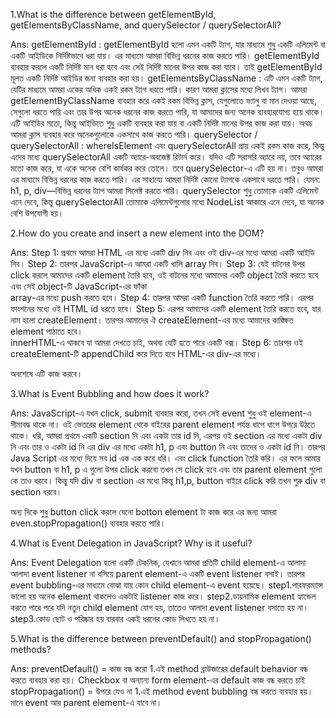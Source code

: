 1.What is the difference between getElementById, getElementsByClassName, and querySelector / querySelectorAll?

Ans:
 getElementById : getElementById হলো এমন একটি ট্যাগ, যার মাধ্যমে শুধু একটি এলিমেন্ট বা একটি আইডিকে নির্দিষ্টভাবে ধরা যায়। এর মাধ্যমে আমরা বিভিন্ন ধরনের কাজ করতে পারি। getElementById ব্যবহার করলে একটি নির্দিষ্ট মান ধরা হবে এবং সেই নির্দিষ্ট মানের উপর কাজ করা যাবে। তাই getElementById মূলত একটি নির্দিষ্ট আইডির জন্য ব্যবহার করা হয়।
 getElementsByClassName : এটি এমন একটি ট্যাগ, যেটির মাধ্যমে আমরা একের অধিক একই রকম ট্যাগ ধরতে পারি। কারণ আমরা ক্লাসের মধ্যে লিখব ট্যাগ। আমরা getElementByClassName ব্যবহার করে একই রকম বিভিন্ন ক্লাস, যেগুলোতে ভ্যালু বা মান দেওয়া আছে, সেগুলো ধরতে পারি এবং তার উপর অনেক ধরনের কাজ করতে পারি, যা আমাদের জন্য অনেক ব্যবহারযোগ্য হয়ে থাকে। এটি আইডির মতো, কিন্তু আইডিতে শুধু একটি ব্যবহার করা যায় বা একটি নির্দিষ্ট মানের উপর কাজ করা যায়। অথচ আমরা ক্লাস ব্যবহার করে অনেকগুলোকে একসাথে কাজ করতে পারি।
 querySelector / querySelectorAll : whereIsElement এবং querySelectorAll প্রায় একই রকম কাজ করে, কিন্তু এদের মধ্যে querySelectorAll একটি অ্যারে-অবজেক্ট রিটার্ন করে। যদিও এটি সরাসরি অ্যারে নয়, তবে অ্যারের মতো কাজ করে, যা একে অনেক বেশি কার্যকর করে তোলে। তবে querySelector-এ এটি হয় না। তবুও আমরা এর মাধ্যমে বিভিন্ন ধরনের কাজ করতে পারি। এর সাহায্যে আমরা নির্দিষ্ট কোনো ট্যাগকে একসাথে ধরতে পারি। যেমন: h1, p, div—বিভিন্ন ধরনের ট্যাগ আমরা সিলেক্ট করতে পারি। querySelector শুধু তোমাকে একটি এলিমেন্ট এনে দেবে, কিন্তু querySelectorAll তোমাকে এলিমেন্টগুলোর মধ্যে NodeList আকারে এনে দেবে, যা অনেক বেশি উপযোগী হয়।


2.How do you create and insert a new element into the DOM?

Ans:
 Step 1: প্রথমে আমরা HTML এর মধ্যে একটি div নিব এবং ওই div-এর মধ্যে আমরা একটি আইডি নিব।
 Step 2: তারপর JavaScript-এ আমরা একটি খালি array নিব।
 Step 3: যেই বাটনের উপর click করলে আমাদের একটি element তৈরি হবে, ওই বাটনের মধ্যে আমাদের একটি object তৈরি করতে হবে এবং সেই object-টি JavaScript-এর ফাঁকা    
         array-এর মধ্যে push করতে হবে।
 Step 4: তারপর আমরা একটি function তৈরি করতে পারি। এরপর ফাংশনের মধ্যে ওই HTML id ধরতে হবে।
 Step 5: এরপর আমাদের একটি element তৈরি করতে হবে, যার নাম হলো createElement। তারপর আমাদের ঐ createElement-এর মধ্যে আমাদের কাঙ্ক্ষিত element পাঠাতে হবে।  
        innerHTML-এ থাকবে যা আমরা দেখতে চাই, অথবা যেটি হতে পারে একটি বক্স।
 Step 6: তারপর ওই createElement-টি appendChild করে দিতে হবে HTML-এর div-এর মধ্যে।

অবশেষে এটি কাজ করবে।

3.What is Event Bubbling and how does it work?

Ans:
 JavaScript-এ যখন  click, submit ব্যবহার করো, তখন সেই event শুধু ওই element-এ সীমাবদ্ধ থাকে না। ওই ভেতরের element থেকে বাইরের parent element পর্যন্ত ধাপে ধাপে উপরে উঠতে থাকে।
 ধরি,
 আমরা প্রথমে একটি  section নি এবং একটা তার id নি,  এরপর ওই  section এর মধ্যে একটা div নি এবং তার ও একটা id নি এর div এর মধ্যে একটা h1, p এবং  button নি এবং তাদের ও একটা id নি। তারপর Java Script এর মধ্যে দিয়ে সব id এক এক করে ধরি।  এবং click function তৈরি করি।  এর ফলে আমার যখন button বা h1, p এ গুলো উপর click করবো তখন সে click হবে এবং তার  parent element গুলো কে তাও ধরবে।  কিন্তু যদি div 
 বা section এর মধ্যে কিন্তু h1,p, button বাইরে click করি তখন শুরু div বা section ধরবে। 

 অন্য দিকে শুধু button click করলে যেনো botton element টা কাজ করে এর জন্য আমরা even.stopPropagation() ব্যবহার করতে পারি।


4.What is Event Delegation in JavaScript? Why is it useful?

Ans:
 Event Delegation হলো একটি টেকনিক, যেখানে আমরা প্রতিটি child element-এ আলাদা আলাদা event listener না বসিয়ে parent element-এ একটি event listener বসাই। তারপর event bubbling-এর মাধ্যমে বোঝা যায় কোন child element-এ event হয়েছে।
 step1.পারফরম্যান্স ভালো হয় অনেক element থাকলেও একটাই listener কাজ করে।
 step2.ডায়নামিক element হ্যান্ডেল করতে পারে পরে যদি নতুন child element যোগ হয়, তাতেও আলাদা event listener বসাতে হয় না।
 step3.কোড ছোট ও পরিষ্কার হয় বারবার একই ধরনের কোড লিখতে হয় না।

5.What is the difference between preventDefault() and stopPropagation() methods?

Ans:
 preventDefault() = কাজ বন্ধ করো
 1.এই method ব্রাউজারের default behavior বন্ধ করতে ব্যবহার করা হয়। Checkbox বা অন্যান্য form element-এর default কাজ বন্ধ করতে চাই
 stopPropagation() = উপরে যেও না
 1.এই method event bubbling বন্ধ করতে ব্যবহার হয়। মানে event আর parent element-এ যাবে না।

       

